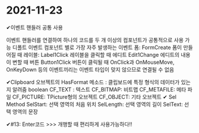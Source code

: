 2021-11-23
============
✔이벤트 핸들러 공통 사용

 이벤트 핸들러를 연결하여 하나의 코드를 두 개 이상의 컴포넌트가 공통적으로 사용 가능
 디폴트 이벤트
 컴포넌트 별로 가장 자주 발생하는 이벤트
 폼: FormCreate 폼이 만들어질 때
 레이블: Label1Click 레이블을 클릭할 때
 에디트 Edit1Change 에디트의 내용이 변할 때
 버튼 Button1Click 버튼이 클릭될 때
 OnClick과 OnMouseMove, OnKeyDown 등의 이벤트끼리는 이벤트 타입이 맞지 않으므로 연결될 수 없음

✔Clipboard 오브젝트의 HasFormat 메소드 : 클립보드에 특정 형식의 데이터가 있는지 알려줌 boolean
 CF_TEXT : 텍스트
 CF_BITMAP: 비트맵
 CF_METAFILE: 메타 파일
 CF_PICTURE: TPicture형의 오브젝트
 CF_OBJECT: 기타 오브젝트
✔ Sel Method
SelStart: 선택 영역의 처음 위치
SelLength: 선택 영역의 길이
SelText: 선택 영역의 문장

✔#13:  Enter코드 >>> 개행할 때 편리하게 사용가능하다!!



